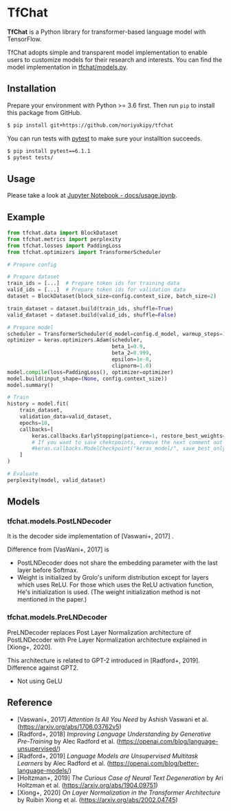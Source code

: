 # TfChat

**TfChat** is a Python library for transformer-based language model with TensorFlow.

TfChat adopts simple and transparent model implementation to enable users to customize models for their research and interests.
You can find the model implementation in [tfchat/models.py](tfchat/models.py).

## Installation

Prepare your environment with Python >= 3.6 first. Then run `pip` to install this package from GitHub.

```sh
$ pip install git+https://github.com/noriyukipy/tfchat
```

You can run tests with [pytest](https://docs.pytest.org/en/stable/) to make sure your installtion succeeds.

```sh
$ pip install pytest==6.1.1
$ pytest tests/
```

## Usage

Please take a look at [Jupyter Notebook - docs/usage.ipynb](docs/usage.ipynb).

## Example

```py
from tfchat.data import BlockDataset
from tfchat.metrics import perplexity
from tfchat.losses import PaddingLoss
from tfchat.optimizers import TransformerScheduler

# Prepare config

# Prepare dataset
train_ids = [...]  # Prepare token ids for training data
valid_ids = [...]  # Prepare token ids for validation data
dataset = BlockDataset(block_size=config.context_size, batch_size=2)

train_dataset = dataset.build(train_ids, shuffle=True)
valid_dataset = dataset.build(valid_ids, shuffle=False)

# Prepare model
scheduler = TransformerScheduler(d_model=config.d_model, warmup_steps=1000)
optimizer = keras.optimizers.Adam(scheduler,
                                  beta_1=0.9,
                                  beta_2=0.999,
                                  epsilon=1e-8,
                                  clipnorm=1.0)
model.compile(loss=PaddingLoss(), optimizer=optimizer)
model.build(input_shape=(None, config.context_size))
model.summary()

# Train
history = model.fit(
    train_dataset,
    validation_data=valid_dataset,
    epochs=10,
    callbacks=[
        keras.callbacks.EarlyStopping(patience=1, restore_best_weights=True),
        # If you want to save chekcpoints, remove the next comment out
        #keras.callbacks.ModelCheckpoint("keras_model/", save_best_only=True)
    ]
)

# Evaluate
perplexity(model, valid_dataset)
```

## Models

### tfchat.models.PostLNDecoder

It is the decoder side implementation of [Vaswani+, 2017] .

Difference from [VasWani+, 2017] is

- PostLNDecoder does not share the embedding parameter with the last layer before Softmax.
- Weight is initialized by Grolo's uniform distribution except for layers which uses ReLU. For those which uses the ReLU activation function, He's initialization is used. (The weight initialization method is not mentioned in the paper.)

### tfchat.models.PreLNDecoder

PreLNDecoder replaces Post Layer Normalization architecture of PostLNDecoder with Pre Layer Normalization architecture explained in [Xiong+, 2020].

This architecture is related to GPT-2 introduced in [Radford+, 2019].
Difference against GPT2.

- Not using GeLU

## Reference

* [Vaswani+, 2017] *Attention Is All You Need* by Ashish Vaswani et al. (https://arxiv.org/abs/1706.03762v5)
* [Radford+, 2018] *Improving Language Understanding by Generative Pre-Training* by Alec Radford et al. (https://openai.com/blog/language-unsupervised/)
* [Radford+, 2019] *Language Models are Unsupervised Multitask Learners* by Alec Radford et al. (https://openai.com/blog/better-language-models/)
* [Holtzman+, 2019] *The Curious Case of Neural Text Degeneration* by Ari Holtzman et al. (https://arxiv.org/abs/1904.09751)
* [Xiong+, 2020] *On Layer Normalization in the Transformer Architecture* by Ruibin Xiong et al. (https://arxiv.org/abs/2002.04745)